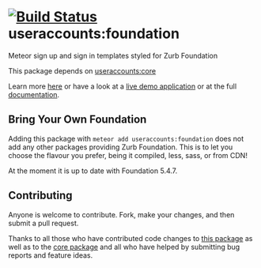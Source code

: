 [![Build Status](https://travis-ci.org/meteor-useraccounts/foundation.svg?branch=master)](https://travis-ci.org/meteor-useraccounts/foundation)
useraccounts:foundation
=======================

Meteor sign up and sign in templates styled for Zurb Foundation

This package depends on [useraccounts:core](https://atmospherejs.com/useraccounts/core)

Learn more [here](http://useraccounts.meteor.com) or have a look at a [live demo application](http://useraccounts-foundation.meteor.com) or at the full [documentation](https://github.com/meteor-useraccounts/core).


## Bring Your Own Foundation

Adding this package with `meteor add useraccounts:foundation` does not add any other packages providing Zurb Foundation. This is to let you choose the flavour you prefer, being it compiled, less, sass, or from CDN!

At the moment it is up to date with Foundation 5.4.7.


## Contributing

Anyone is welcome to contribute. Fork, make your changes, and then submit a pull request.

Thanks to all those who have contributed code changes to [this package](https://github.com/meteor-useraccounts/foundation/graphs/contributors) as well as to the [core package](https://github.com/meteor-useraccounts/core/graphs/contributors) and all who have helped by submitting bug reports and feature ideas.
